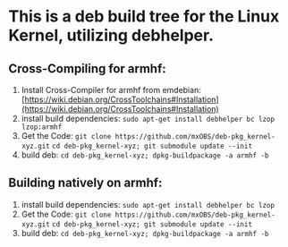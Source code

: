 # This is a deb build tree for the Linux Kernel, utilizing debhelper.

## Cross-Compiling for armhf:
1.  Install Cross-Compiler for armhf from emdebian:
    [https://wiki.debian.org/CrossToolchains#Installation](https://wiki.debian.org/CrossToolchains#Installation)
2.  install build dependencies:
    `sudo apt-get install debhelper bc lzop lzop:armhf`
3.  Get the Code:
    `git clone https://github.com/mxOBS/deb-pkg_kernel-xyz.git`
    `cd deb-pkg_kernel-xyz; git submodule update --init`
4.  build deb:
    `cd deb-pkg_kernel-xyz; dpkg-buildpackage -a armhf -b`

## Building natively on armhf:
1.  install build dependencies:
    `sudo apt-get install debhelper bc lzop`
2.  Get the Code:
    `git clone https://github.com/mxOBS/deb-pkg_kernel-xyz.git`
    `cd deb-pkg_kernel-xyz; git submodule update --init`
3.  build deb:
    `cd deb-pkg_kernel-xyz; dpkg-buildpackage -a armhf -b`
